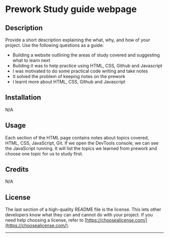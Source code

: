 # Prework Study guide webpage

## Description

Provide a short description explaining the what, why, and how of your project. Use the following questions as a guide:

- Building a website outlining the areas of study covered and suggesting what to learn next
- Building it was to help practice using HTML, CSS, Github and Javascript
- I was motivated to do some practical code writing and take notes
- It solved the problem of keeping notes on the prework
- I learnt more about HTML, CSS, Github and Javascript



## Installation

N/A

## Usage

Each section of the HTML page contains notes about topics covered, HTML, CSS, JavaScript, Git. If we open the DevTools console, we can see the JavaScript running. It will list the topics we learned from prework and choose one topic for us to study first.




## Credits

N/A

## License

The last section of a high-quality README file is the license. This lets other developers know what they can and cannot do with your project. If you need help choosing a license, refer to [https://choosealicense.com/](https://choosealicense.com/).

---
